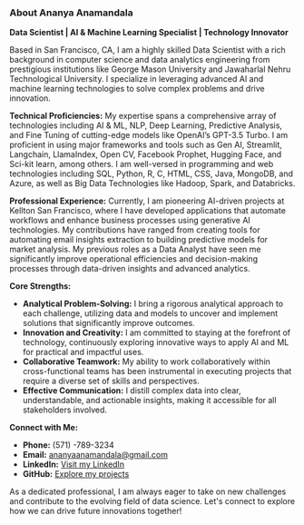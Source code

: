 ### About Ananya Anamandala

**Data Scientist | AI & Machine Learning Specialist | Technology Innovator**

Based in San Francisco, CA, I am a highly skilled Data Scientist with a rich background in computer science and data analytics engineering from prestigious institutions like George Mason University and Jawaharlal Nehru Technological University. I specialize in leveraging advanced AI and machine learning technologies to solve complex problems and drive innovation.

**Technical Proficiencies:** My expertise spans a comprehensive array of technologies including AI & ML, NLP, Deep Learning, Predictive Analysis, and Fine Tuning of cutting-edge models like OpenAI’s GPT-3.5 Turbo. I am proficient in using major frameworks and tools such as Gen AI, Streamlit, Langchain, LlamaIndex, Open CV, Facebook Prophet, Hugging Face, and Sci-kit learn, among others. I am well-versed in programming and web technologies including SQL, Python, R, C, HTML, CSS, Java, MongoDB, and Azure, as well as Big Data Technologies like Hadoop, Spark, and Databricks.

**Professional Experience:** Currently, I am pioneering AI-driven projects at Kellton San Francisco, where I have developed applications that automate workflows and enhance business processes using generative AI technologies. My contributions have ranged from creating tools for automating email insights extraction to building predictive models for market analysis. My previous roles as a Data Analyst have seen me significantly improve operational efficiencies and decision-making processes through data-driven insights and advanced analytics.

**Core Strengths:**
- **Analytical Problem-Solving:** I bring a rigorous analytical approach to each challenge, utilizing data and models to uncover and implement solutions that significantly improve outcomes.
- **Innovation and Creativity:** I am committed to staying at the forefront of technology, continuously exploring innovative ways to apply AI and ML for practical and impactful uses.
- **Collaborative Teamwork:** My ability to work collaboratively within cross-functional teams has been instrumental in executing projects that require a diverse set of skills and perspectives.
- **Effective Communication:** I distill complex data into clear, understandable, and actionable insights, making it accessible for all stakeholders involved.

**Connect with Me:**
- **Phone:** (571) -789-3234
- **Email:** [ananyaanamandala@gmail.com](mailto:ananyaanamandala@gmail.com)
- **LinkedIn:** [Visit my LinkedIn](https://linkedin.com/in/Ananya-Anamandala)
- **GitHub:** [Explore my projects](https://github.com/Ananya-Anamandala/Team_Brainy)

As a dedicated professional, I am always eager to take on new challenges and contribute to the evolving field of data science. Let's connect to explore how we can drive future innovations together!
